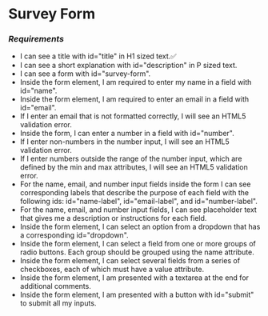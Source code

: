 # Survey Form

### *Requirements* 
  - I can see a title with id="title" in H1 sized text.✅
  - I can see a short explanation with id="description" in P sized text.
  - I can see a form with id="survey-form".
  - Inside the form element, I am required to enter my name in a field with id="name".
  - Inside the form element, I am required to enter an email in a field with id="email".
  - If I enter an email that is not formatted correctly, I will see an HTML5 validation error.
  - Inside the form, I can enter a number in a field with id="number".
  - If I enter non-numbers in the number input, I will see an HTML5 validation error.
  - If I enter numbers outside the range of the number input, which are defined by the min and max attributes, I will see an HTML5 validation error.
  - For the name, email, and number input fields inside the form I can see corresponding labels that describe the purpose of each field with the following ids: id="name-label", id="email-label", and id="number-label".
  - For the name, email, and number input fields, I can see placeholder text that gives me a description or instructions for each field.
  - Inside the form element, I can select an option from a dropdown that has a corresponding id="dropdown".
  - Inside the form element, I can select a field from one or more groups of radio buttons. Each group should be grouped using the name attribute.
  - Inside the form element, I can select several fields from a series of checkboxes, each of which must have a value attribute.
  - Inside the form element, I am presented with a textarea at the end for additional comments.
  - Inside the form element, I am presented with a button with id="submit" to submit all my inputs.
